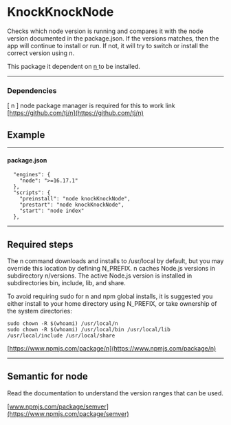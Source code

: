 # KnockKnockNode

Checks which node version is running and compares it with the node version
documented in the package.json. If the versions matches, then the app will continue
to install or run. If not, it will try to switch or install the correct version 
using n.

This package it dependent on [ n ](https://github.com/tj/n) to be installed.

---
### Dependencies 
[ n ] node package manager is required for this to work
link [https://github.com/tj/n](https://github.com/tj/n)


## Example

---
#### package.json
```
  "engines": {
    "node": ">=16.17.1"
  },
  "scripts": {
    "preinstall": "node knockKnockNode",
    "prestart": "node knockKnockNode",
    "start": "node index"
  },
```


---
## Required steps 
The n command downloads and installs to /usr/local by default, but you may override this location by defining N_PREFIX. n caches Node.js versions in subdirectory n/versions. The active Node.js version is installed in subdirectories bin, include, lib, and share.

To avoid requiring sudo for n and npm global installs, it is suggested you either install to your home directory using N_PREFIX, or take ownership of the system directories:

```
sudo chown -R $(whoami) /usr/local/n
sudo chown -R $(whoami) /usr/local/bin /usr/local/lib /usr/local/include /usr/local/share
```
[https://www.npmjs.com/package/n](https://www.npmjs.com/package/n)

---
## Semantic for node
Read the documentation to understand the version ranges that can be used.

[www.npmjs.com/package/semver](https://www.npmjs.com/package/semver)

